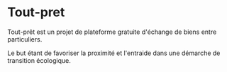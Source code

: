 # Tout-pret
Tout-prêt est un projet de plateforme gratuite d'échange de biens entre particuliers. 

Le but étant de favoriser la proximité et l'entraide dans une démarche de transition écologique.
